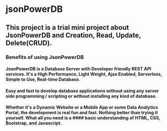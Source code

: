 # jsonPowerDB

## This project is a trial mini project about JsonPowerDB and Creation, Read, Update, Delete(CRUD).

### Benefits of using JsonPowerDB 

#### JsonPowerDB is a Database Server with Developer friendly REST API services. It's a High Performance, Light Weight, Ajax Enabled, Serverless, Simple to Use, Real-time Database. 
#### Easy and fast to develop database applications without using any server side programming / scripting or without installing any kind of database.
#### Whether it's a Dynamic Website or a Mobile App or some Data Analytics Portal, the development is real fun and fast. Nothing better than trying it yourself. What all you need is a #### basic understanding of HTML, CSS, Bootstrap, and Javascript.
